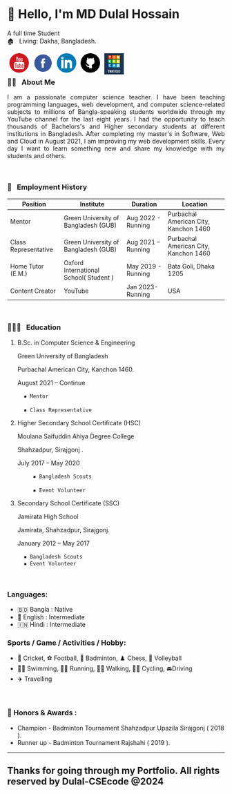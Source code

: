 <!-- banner image ends here  -->

<h1> 👋 Hello, I'm MD Dulal Hossain </h1>

A full time Student  
🏠 &nbsp; Living: Dakha, Bangladesh.

<!-- Contact me section starts here  -->


[<img align="left" alt="youtube" title="youtube link" width="45" hspace="5" src="./images/youtube.svg" />][youtube]
[<img align="left" alt="facebook" title="facebook" width="45" hspace="5" src="./images/facebook.svg" />][facebook]
[<img align="left" alt="linkedin" title="linkedin" width="45" hspace="5" src="./images/linkedin.svg" />][linkedin]
[<img align="left" alt="github" title="github" width="45" hspace="5" src="./images/github.svg" />][github]
[<img align="left" alt="tinkercad" title="Tinkercad" width="45" hspace="5" src="./images/tinkercad.PNG" />][tinkercad]
<br />
<br />

<!-- Contact me section ends here  -->

<!-- about-me section starts here  -->

### 👨‍🏫 &nbsp; About Me

<p align="justify">
I am a passionate computer science teacher. I have been teaching programming languages, web development, and computer science-related subjects to millions of Bangla-speaking students worldwide through my YouTube channel for the last eight years. I had the opportunity to teach thousands of Bachelors's and Higher secondary students at different institutions in Bangladesh. After completing my master's in Software, Web and Cloud in August 2021, I am improving my web development skills. Every day I want to learn something new and share my knowledge with my students and others.
</p>

<br />
<!-- about-me section ends here  -->

<!--
**Dulal-CSEcode/Dulal-CSEcode** is a ✨ _special_ ✨ repository because its `README.md` (this file) appears on your GitHub profile.

Here are some ideas to get you started:

- 🔭 I’m currently working on ...
- 🌱 I’m currently learning ...
- 👯 I’m looking to collaborate on ...
- 🤔 I’m looking for help with ...
- 💬 Ask me about ...
- 📫 How to reach me: ...
- 😄 Pronouns: ...
- ⚡ Fun fact: ...
-->
<!-- other skills and my videos for computer science section starts here  -->

<!-- work experience section starts here  -->

### 💼 &nbsp; Employment History

|      Position       |                   Institute                 |       Duration      |                Location               |
| ------------------- | ------------------------------------------- | ------------------- | ------------------------------------- |
| Mentor              | Green University of Bangladesh (GUB)        | Aug 2022 - Running  | Purbachal American City, Kanchon 1460 |
| Class Representative| Green University of Bangladesh (GUB)        | Aug 2021 – Running  | Purbachal American City, Kanchon 1460 |
| Home Tutor (E.M.)   | Oxford International School( Student )      | May 2019 - Running  | Bata Goli, Dhaka 1205                 |
| Content Creator     | YouTube                                     | Jan 2023- Running   | USA                                   |

<br />
<!-- work experience section ends here  -->
<!-- education section starts here  -->

### 👨🏻‍🎓 &nbsp; Education

1. B.Sc. in Computer Science & Engineering

      Green University of Bangladesh

      Purbachal American City, Kanchon 1460.

      August 2021 – Continue

         ▪ Mentor

         ▪ Class Representative
   
2. Higher Secondary School Certificate (HSC)
   
      Moulana Saifuddin Ahiya Degree College
   
      Shahzadpur, Sirajgonj .
   
      July 2017 – May 2020
   
            ▪ Bangladesh Scouts

            ▪ Event Volunteer
   
3. Secondary School Certificate (SSC) 

      Jamirata High School
    
      Jamirata, Shahzadpur, Sirajgonj.
   
      January 2012 – May 2017
   
         ▪ Bangladesh Scouts
         ▪ Event Volunteer


<br />

<!-- education section ends here  -->

<!-- my languages section starts here  -->

### Languages:

- 🇧🇩 Bangla : Native
- 🏴󠁧󠁢󠁥󠁮󠁧󠁿 English : Intermediate
- 🇮🇳 Hindi : Intermediate
  <br />

<!-- my languages section ends here  -->

<!-- my sports and game section starts here  -->

### Sports / Game / Activities / Hobby:

- 🏏 Cricket, ⚽ Football, 🏸 Badminton, ♟️ Chess, 🏐 Volleyball
- 🏊‍♂️ Swimming, 🏃‍♂️ Running, 🚶‍♂️ Walking, 🚴‍♂️ Cycling, 🚘Driving
- ✈️ Travelling

<br />
<!-- my sports and games section ends here  -->

<!-- Honors & awards section starts here  -->

### 🏅 Honors & Awards :

- Champion - Badminton Tournament Shahzadpur Upazila Sirajgonj ( 2018 ).
- Runner up - Badminton Tournament Rajshahi ( 2019 ).
---

Thanks for going through my Portfolio.
All rights reserved by Dulal-CSEcode @2024
---

<!-- my achievement section ends here  -->

<!-- Links section starts here -->

[youtube]: https://youtube.com/@dulal-csecode?si=ZCehq0D1Ijm0la6N
[facebook]: https://www.facebook.com/md.dulalhossain.735944?mibextid=ZbWKwL
[linkedin]: https://www.linkedin.com/in/md-dulal-hossain-42b476238/
[github]: https://github.com/Dulal-CSEcode
[Tinkercad]: https://www.tinkercad.com/dashboard
<!-- Links section ends here -->

